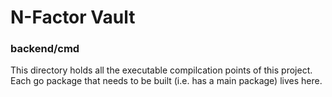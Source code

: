 # N-Factor Vault

### backend/cmd

This directory holds all the executable compilcation points of this project. Each go package that needs to be built (i.e. has a main package) lives here.